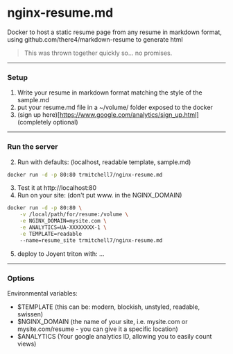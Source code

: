 # nginx-resume.md
Docker to host a static resume page from any resume in markdown format, using github.com/there4/markdown-resume to generate html

> This was thrown together quickly so... no promises.

---

### Setup
1. Write your resume in markdown format matching the style of the sample.md
2. put your resume.md file in a ~/volume/ folder exposed to the docker
3. (sign up here)[https://www.google.com/analytics/sign_up.html] (completely optional)

---

### Run the server

2. Run with defaults: (localhost, readable template, sample.md)
```bash
docker run -d -p 80:80 trmitchell7/nginx-resume.md
```
3. Test it at http://localhost:80
4. Run on your site: (don't put www. in the NGINX_DOMAIN)
```bash
docker run -d -p 80:80 \
    -v /local/path/for/resume:/volume \
    -e NGINX_DOMAIN=mysite.com \
    -e ANALYTICS=UA-XXXXXXXX-1 \
    -e TEMPLATE=readable
    --name=resume_site trmitchell7/nginx-resume.md
```
5. deploy to Joyent triton with: ...

---

### Options

Environmental variables:

- $TEMPLATE (this can be: modern, blockish, unstyled, readable, swissen)
- $NGINX_DOMAIN (the name of your site, i.e. mysite.com or mysite.com/resume - you can give it a specific location)
- $ANALYTICS (Your google analytics ID, allowing you to easily count views)
